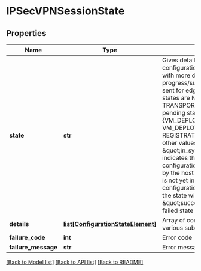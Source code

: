 # IPSecVPNSessionState

## Properties
Name | Type | Description | Notes
------------ | ------------- | ------------- | -------------
**state** | **str** | Gives details of state of desired configuration. Additional enums with more details on progress/success/error states are sent for edge node. The success states are NODE_READY and TRANSPORT_NODE_READY, pending states are {VM_DEPLOYMENT_QUEUED, VM_DEPLOYMENT_IN_PROGRESS, REGISTRATION_PENDING} and other values indicate failures. \&quot;in_sync\&quot; state indicates that the desired configuration has been received by the host to which it applies, but is not yet in effect. When the configuration is actually in effect, the state will change to \&quot;success\&quot;. Please note, failed state is deprecated.  | [optional] 
**details** | [**list[ConfigurationStateElement]**](ConfigurationStateElement.md) | Array of configuration state of various sub systems | [optional] 
**failure_code** | **int** | Error code | [optional] 
**failure_message** | **str** | Error message in case of failure | [optional] 

[[Back to Model list]](../README.md#documentation-for-models) [[Back to API list]](../README.md#documentation-for-api-endpoints) [[Back to README]](../README.md)

